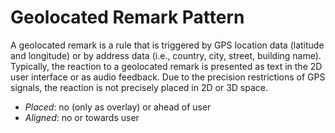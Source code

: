 # Geolocated Remark Pattern

A geolocated remark is a rule that is triggered by GPS location data (latitude and longitude) or by address data (i.e., country, city, street, building name). Typically, the reaction to a geolocated remark is presented as text in the 2D user interface or as audio feedback. Due to the precision restrictions of GPS signals, the reaction is not precisely placed in 2D or 3D space.

* _Placed_: no (only as overlay) or ahead of user
* _Aligned_: no or towards user